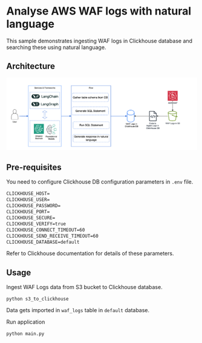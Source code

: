 # Analyse AWS WAF logs with natural language
This sample demonstrates ingesting WAF logs in Clickhouse database and searching these using natural language.

## Architecture

![Architecture diagram](architecture.png)




## Pre-requisites
You need to configure Clickhouse DB configuration parameters in `.env` file. 

```
CLICKHOUSE_HOST=
CLICKHOUSE_USER=
CLICKHOUSE_PASSWORD=
CLICKHOUSE_PORT=
CLICKHOUSE_SECURE=
CLICKHOUSE_VERIFY=true
CLICKHOUSE_CONNECT_TIMEOUT=60
CLICKHOUSE_SEND_RECEIVE_TIMEOUT=60
CLICKHOUSE_DATABASE=default
```
Refer to Clickhouse documentation for details of these parameters.

## Usage

Ingest WAF Logs data from S3 bucket to Clickhouse database. 
```
python s3_to_clickhouse
```
Data gets imported in `waf_logs` table in `default` database.

Run application
```
python main.py
```

